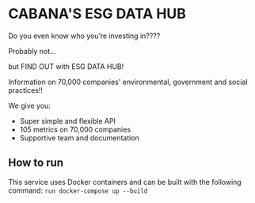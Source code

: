 # CABANA'S ESG DATA HUB
Do you even know who you’re investing in????

Probably not…

but FIND OUT with ESG DATA HUB! 

Information on 70,000 companies' environmental, government and social practices!!

We give you:

- Super simple and flexible API
- 105 metrics on 70,000 companies
- Supportive team and documentation 

## How to run
This service uses Docker containers and can be built with the following command: 
`run docker-compose up --build`
